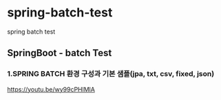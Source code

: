 # spring-batch-test
spring batch test

## SpringBoot - batch Test

### 1.SPRING BATCH 환경 구성과 기본 샘플(jpa, txt, csv, fixed, json)
https://youtu.be/wy99cPHlMlA
